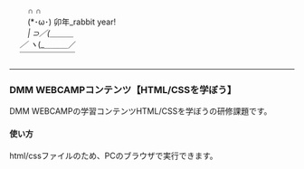
　　   ∩ ∩  
　　  (*･ω･) 卯年_rabbit year!  
　　  _| ⊃／(＿＿＿  
　  ／ ヽ_(_＿＿＿／  
　  ￣￣￣￣￣￣￣  
***************************************

### DMM WEBCAMPコンテンツ【HTML/CSSを学ぼう】

DMM WEBCAMPの学習コンテンツHTML/CSSを学ぼうの研修課題です。

#### 使い方

html/cssファイルのため、PCのブラウザで実行できます。
